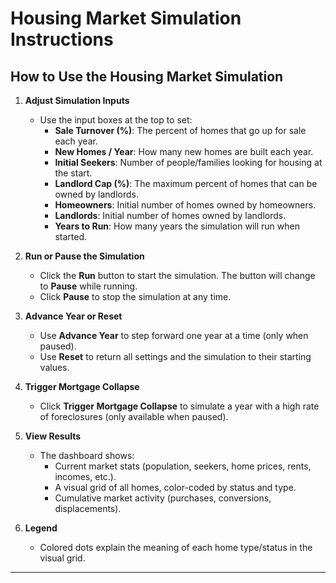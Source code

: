 # Housing Market Simulation Instructions

## How to Use the Housing Market Simulation

1. **Adjust Simulation Inputs**
   - Use the input boxes at the top to set:
     - **Sale Turnover (%)**: The percent of homes that go up for sale each year.
     - **New Homes / Year**: How many new homes are built each year.
     - **Initial Seekers**: Number of people/families looking for housing at the start.
     - **Landlord Cap (%)**: The maximum percent of homes that can be owned by landlords.
     - **Homeowners**: Initial number of homes owned by homeowners.
     - **Landlords**: Initial number of homes owned by landlords.
     - **Years to Run**: How many years the simulation will run when started.

2. **Run or Pause the Simulation**
   - Click the **Run** button to start the simulation. The button will change to **Pause** while running.
   - Click **Pause** to stop the simulation at any time.

3. **Advance Year or Reset**
   - Use **Advance Year** to step forward one year at a time (only when paused).
   - Use **Reset** to return all settings and the simulation to their starting values.

4. **Trigger Mortgage Collapse**
   - Click **Trigger Mortgage Collapse** to simulate a year with a high rate of foreclosures (only available when paused).

5. **View Results**
   - The dashboard shows:
     - Current market stats (population, seekers, home prices, rents, incomes, etc.).
     - A visual grid of all homes, color-coded by status and type.
     - Cumulative market activity (purchases, conversions, displacements).

6. **Legend**
   - Colored dots explain the meaning of each home type/status in the visual grid.

---
